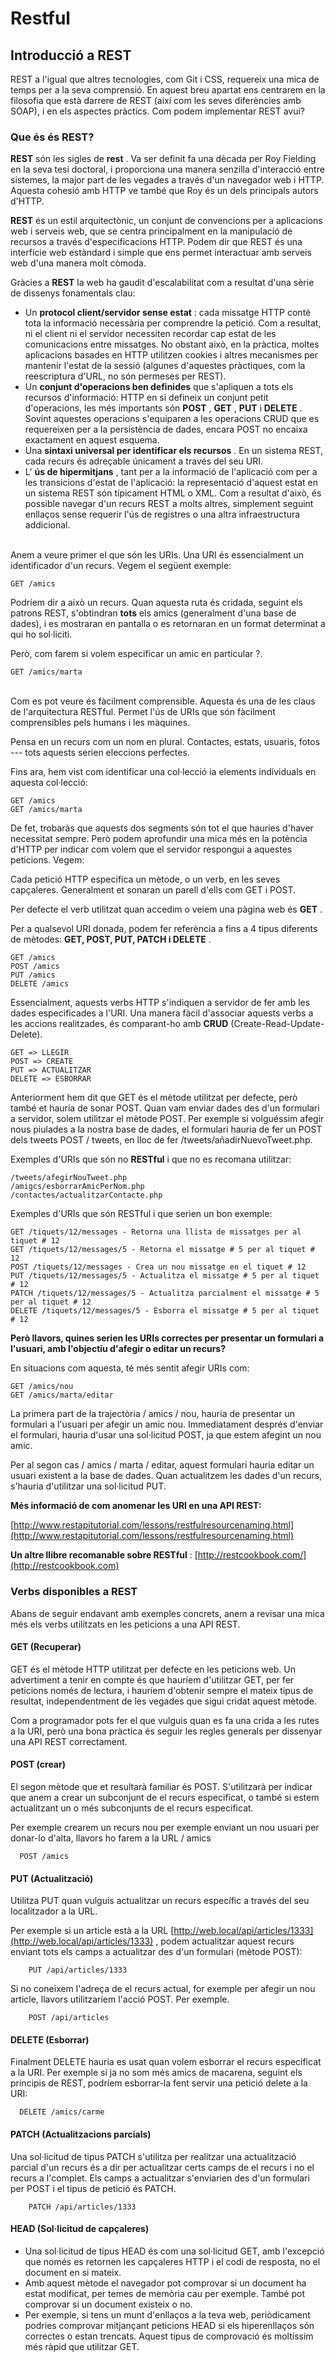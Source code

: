 # Restful

## Introducció a REST

REST a l'igual que altres tecnologies, com Git i CSS, requereix una mica de temps per a la seva comprensió. En aquest breu apartat ens centrarem en la filosofia que està darrere de REST (així com les seves diferències amb SOAP), i en els aspectes pràctics. Com podem implementar REST avui?

[ ](http://asiermarques.com/2013/conceptos-sobre-apis-rest/)

### Que és és REST?

**REST**  són les sigles de  **rest** . Va ser definit fa una dècada per Roy Fielding en la seva tesi doctoral, i proporciona una manera senzilla d'interacció entre sistemes, la major part de les vegades a través d'un navegador web i HTTP. Aquesta cohesió amb HTTP ve també que Roy és un dels principals autors d'HTTP.

**REST** és un estil arquitectònic, un conjunt de convencions per a aplicacions web i serveis web, que se centra principalment en la manipulació de recursos a través d'especificacions HTTP. Podem dir que REST és una interfície web estàndard i simple que ens permet interactuar amb serveis web d'una manera molt còmoda.

Gràcies a **REST** la web ha gaudit d'escalabilitat com a resultat d'una sèrie de dissenys fonamentals clau:

* Un  **protocol client/servidor sense estat** : cada missatge HTTP conté tota la informació necessària per comprendre la petició. Com a resultat, ni el client ni el servidor necessiten recordar cap estat de les comunicacions entre missatges. No obstant això, en la pràctica, moltes aplicacions basades en HTTP utilitzen cookies i altres mecanismes per mantenir l'estat de la sessió (algunes d'aquestes pràctiques, com la reescriptura d'URL, no són permeses per REST).
* Un  **conjunt d'operacions ben definides**  que s'apliquen a tots els recursos d'informació: HTTP en si defineix un conjunt petit d'operacions, les més importants són  **POST** ,  **GET** ,  **PUT**  i  **DELETE** . Sovint aquestes operacions s'equiparen a les operacions CRUD que es requereixen per a la persistència de dades, encara POST no encaixa exactament en aquest esquema.
* Una  **sintaxi universal per identificar els recursos** . En un sistema REST, cada recurs és adreçable únicament a través del seu URI.
* L'  **ús de hipermitjans** , tant per a la informació de l'aplicació com per a les transicions d'estat de l'aplicació: la representació d'aquest estat en un sistema REST són típicament HTML o XML. Com a resultat d'això, és possible navegar d'un recurs REST a molts altres, simplement seguint enllaços sense requerir l'ús de registres o una altra infraestructura addicional.

\
Anem a veure primer el que són les URIs. Una URI és essencialment un identificador d'un recurs. Vegem el següent exemple:

```
GET /amics
```

Podríem dir a això un recurs. Quan aquesta ruta és cridada, seguint els patrons REST, s'obtindran **tots** els amics (generalment d'una base de dades), i es mostraran en pantalla o es retornaran en un format determinat a qui ho sol·liciti.

Però, com farem si volem especificar un amic en particular ?.

```
GET /amics/marta
```

\
Com es pot veure és fàcilment comprensible. Aquesta és una de les claus de l'arquitectura RESTful. Permet l'ús de URIs que són fàcilment comprensibles pels humans i les màquines.

Pensa en un recurs com un nom en plural. Contactes, estats, usuaris, fotos --- tots aquests serien eleccions perfectes.

Fins ara, hem vist com identificar una col·lecció ia elements individuals en aquesta col·lecció:

```
GET /amics 
GET /amics/marta
```

De fet, trobaràs que aquests dos segments són tot el que hauries d'haver necessitat sempre. Però podem aprofundir una mica més en la potència d'HTTP per indicar com volem que el servidor respongui a aquestes peticions. Vegem:

Cada petició HTTP especifica un mètode, o un verb, en les seves capçaleres. Generalment et sonaran un parell d'ells com GET i POST.

Per defecte el verb utilitzat quan accedim o veiem una pàgina web és  **GET** .

Per a qualsevol URI donada, podem fer referència a fins a 4 tipus diferents de mètodes:  **GET, POST, PUT, PATCH i DELETE** .

```
GET /amics 
POST /amics 
PUT /amics 
DELETE /amics
```

Essencialment, aquests verbs HTTP s'indiquen a servidor de fer amb les dades especificades a l'URI. Una manera fàcil d'associar aquests verbs a les accions realitzades, és comparant-ho amb  **CRUD**  (Create-Read-Update-Delete).

```
GET => LLEGIR 
POST => CREATE 
PUT => ACTUALITZAR 
DELETE => ESBORRAR
```

Anteriorment hem dit que GET és el mètode utilitzat per defecte, però també et hauria de sonar POST. Quan vam enviar dades des d'un formulari a servidor, solem utilitzar el mètode POST. Per exemple si volguéssim afegir nous piulades a la nostra base de dades, el formulari hauria de fer un POST dels tweets POST / tweets, en lloc de fer /tweets/añadirNuevoTweet.php.

Exemples d'URIs que són no **RESTful** i que no es recomana utilitzar:

```
/tweets/afegirNouTweet.php 
/amigcs/esborrarAmicPerNom.php 
/contactes/actualitzarContacte.php
```

Exemples d'URIs que són RESTful i que serien un bon exemple:

```
GET /tiquets/12/messages - Retorna una llista de missatges per al tiquet # 12 
GET /tiquets/12/messages/5 - Retorna el missatge # 5 per al tiquet # 12 
POST /tiquets/12/messages - Crea un nou missatge en el tiquet # 12 
PUT /tiquets/12/messages/5 - Actualitza el missatge # 5 per al tiquet # 12 
PATCH /tiquets/12/messages/5 - Actualitza parcialment el missatge # 5 per al tiquet # 12 
DELETE /tiquets/12/messages/5 - Esborra el missatge # 5 per al tiquet # 12
```

**Però llavors, quines serien les URIs correctes per presentar un formulari a l'usuari, amb l'objectiu d'afegir o editar un recurs?**

En situacions com aquesta, té més sentit afegir URIs com:

```
GET /amics/nou 
GET /amics/marta/editar
```

La primera part de la trajectòria / amics / nou, hauria de presentar un formulari a l'usuari per afegir un amic nou. Immediatament després d'enviar el formulari, hauria d'usar una sol·licitud POST, ja que estem afegint un nou amic.

Per al segon cas / amics / marta / editar, aquest formulari hauria editar un usuari existent a la base de dades. Quan actualitzem les dades d'un recurs, s'hauria d'utilitzar una sol·licitud PUT.

**Més informació de com anomenar les URI en una API REST:**

[http://www.restapitutorial.com/lessons/restfulresourcenaming.html](http://www.restapitutorial.com/lessons/restfulresourcenaming.html)

**Un altre llibre recomanable sobre RESTful** :  [http://restcookbook.com/](http://restcookbook.com)

### Verbs disponibles a REST

Abans de seguir endavant amb exemples concrets, anem a revisar una mica més els verbs utilitzats en les peticions a una API REST.

#### GET (Recuperar)

GET és el mètode HTTP utilitzat per defecte en les peticions web. Un advertiment a tenir en compte és que hauríem d'utilitzar GET, per fer peticions només de lectura, i hauríem d'obtenir sempre el mateix tipus de resultat, independentment de les vegades que sigui cridat aquest mètode.

Com a programador pots fer el que vulguis quan es fa una crida a les rutes a la URI, però una bona pràctica és seguir les regles generals per dissenyar una API REST correctament.

#### POST (crear)

El segon mètode que et resultarà familiar és POST. S'utilitzarà per indicar que anem a crear un subconjunt de el recurs especificat, o també si estem actualitzant un o més subconjunts de el recurs especificat.

Per exemple crearem un recurs nou per exemple enviant un nou usuari per donar-lo d'alta, llavors ho farem a la URL / amics

```
  POST /amics
```

#### PUT (Actualització)

Utilitza PUT quan vulguis actualitzar un recurs específic a través del seu localitzador a la URL.

Per exemple si un article està a la URL  [http://web.local/api/articles/1333](http://web.local/api/articles/1333) , podem actualitzar aquest recurs enviant tots els camps a actualitzar des d'un formulari (mètode POST):

```
    PUT /api/articles/1333
```

Si no coneixem l'adreça de el recurs actual, for exemple per afegir un nou article, llavors utilitzaríem l'acció POST. Per exemple.

```
    POST /api/articles
```

#### DELETE (Esborrar)

Finalment DELETE hauria es usat quan volem esborrar el recurs especificat a la URI. Per exemple si ja no som més amics de macarena, seguint els principis de REST, podríem esborrar-la fent servir una petició delete a la URI:

```
  DELETE /amics/carme
```

#### PATCH (Actualitzacions parcials)

Una sol·licitud de tipus PATCH s'utilitza per realitzar una actualització parcial d'un recurs és a dir per actualitzar certs camps de el recurs i no el recurs a l'complet. Els camps a actualitzar s'enviarien des d'un formulari per POST i el tipus de petició és PATCH.

```
    PATCH /api/articles/1333
```

#### HEAD (Sol·licitud de capçaleres)

* Una sol·licitud de tipus HEAD és com una sol·licitud GET, amb l'excepció que només es retornen les capçaleres HTTP i el codi de resposta, no el document en si mateix.
* Amb aquest mètode el navegador pot comprovar si un document ha estat modificat, per temes de memòria cau per exemple. També pot comprovar si un document existeix o no.
* Per exemple, si tens un munt d'enllaços a la teva web, periòdicament podries comprovar mitjançant peticions HEAD si els hiperenllaços són correctes o estan trencats. Aquest tipus de comprovació és moltíssim més ràpid que utilitzar GET.
